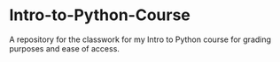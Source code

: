 # Intro-to-Python-Course
A repository for the classwork for my Intro to Python course for grading purposes and ease of access. 
